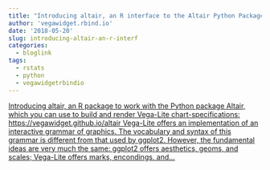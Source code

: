 ```yaml
---
title: "Introducing altair, an R interface to the Altair Python Package"
author: 'vegawidget.rbind.io'
date: '2018-05-20'
slug: introducing-altair-an-r-interf
categories:
  - bloglink
tags:
  - rstats
  - python
  - vegawidgetrbindio
---
```


[Introducing altair, an R package to work with the Python package Altair, which you can use to build and render Vega-Lite chart-specifications: https://vegawidget.github.io/altair Vega-Lite offers an implementation of an interactive grammar of graphics. The vocabulary and syntax of this grammar is different from that used by ggplot2. However, the fundamental ideas are very much the same: ggplot2 offers aesthetics, geoms, and scales; Vega-Lite offers marks, encondings, and...<click to read more>](https://vegawidget.rbind.io/post/2018-05-20-introducing-altair/)

